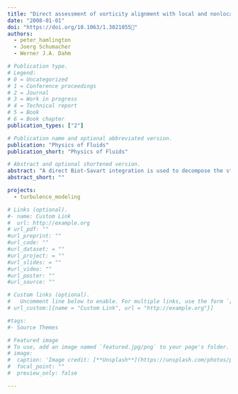 ```yaml
---
title: "Direct assessment of vorticity alignment with local and nonlocal strain rates in turbulent flows"
date: "2008-01-01"
doi: "https://doi.org/10.1063/1.3021055􏰄"
authors:
  - peter_hamlington
  - Joerg Schumacher
  - Werner J.A. Dahm

# Publication type.
# Legend:
# 0 = Uncategorized
# 1 = Conference proceedings
# 2 = Journal
# 3 = Work in progress
# 4 = Technical report
# 5 = Book
# 6 = Book chapter
publication_types: ["2"]

# Publication name and optional abbreviated version.
publication: "Physics of Fluids"
publication_short: "Physics of Fluids"

# Abstract and optional shortened version.
abstract: "A direct Biot-Savart integration is used to decompose the strain rate into its local and nonlocal constituents, allowing the vorticity alignment with the local and nonlocal strain rate eigenvectors to be investigated. These strain rate tensor constituents are evaluated in a turbulent flow using data from highly resolved direct numerical simulations. While the vorticity aligns preferentially with the intermediate eigenvector of the combined strain rate, as has been observed previously, the present results, for the first time, clearly show that the vorticity aligns with the most extensional eigenvector of the nonlocal strain rate. This, in turn, reveals a significant linear contribution to the vortex stretching dynamics in turbulent flows."
abstract_short: ""

projects:
  - turbulence_modeling

# Links (optional).
#- name: Custom Link
#  url: http://example.org
# url_pdf: ""
#url_preprint: ""
#url_code: ""
#url_dataset: = ""
#url_project: = ""
#url_slides: = ""
#url_video: ""
#url_poster: ""
#url_source: ""

# Custom links (optional).
#   Uncomment line below to enable. For multiple links, use the form `[{...}, {...}, {...}]`.
# url_custom:[{name = "Custom Link", url = "http://example.org"}]

#tags:
#- Source Themes

# Featured image
# To use, add an image named `featured.jpg/png` to your page's folder.
# image:
#  caption: 'Image credit: [**Unsplash**](https://unsplash.com/photos/pLCdAaMFLTE)'
#  focal_point: ""
#  preview_only: false

---
```

